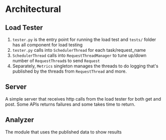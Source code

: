 
# Architectural

## Load Tester

1. `tester.py` is the entry point for running the load test and `tests/` folder has all component for load testing
2. `tester.py` calls into `SchedulerThread` for each task/request_name
3. `SchedulerThread` calls into `RequestThreadManager` to tune up/down number of `RequestThread`s to send `Request`
4. Separately, `Metrics` singleton manages the threads to do logging that's published by the threads from `RequestThread` and more.

## Server

A simple server that receives http calls from the load tester for both get and post. Some APIs returns failures and some takes time to return.

## Analyzer

The module that uses the published data to show results